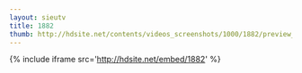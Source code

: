 ```yaml
---
layout: sieutv
title: 1882
thumb: http://hdsite.net/contents/videos_screenshots/1000/1882/preview_360p.mp4.jpg
---
```

{% include iframe src='http://hdsite.net/embed/1882' %}
 
